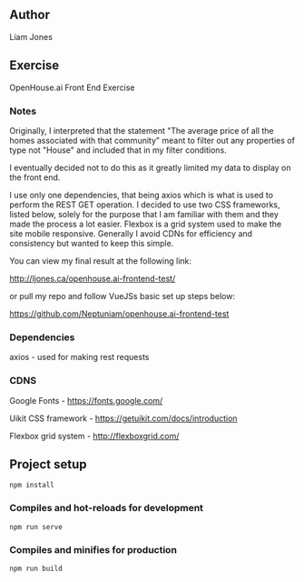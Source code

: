 ## Author
Liam Jones

## Exercise
OpenHouse.ai Front End Exercise



### Notes
Originally, I interpreted that the statement "The average price of all the homes associated with that community" meant to filter out any properties of type not "House" and included that in my filter conditions.

I eventually decided not to do this as it greatly limited my data to display on the front end.


I use only one dependencies, that being axios which is what is used to perform the REST GET operation. I decided to use two CSS frameworks, listed below, solely for the purpose that I am familiar with them and they made the process a lot easier.
Flexbox is a grid system used to make the site mobile responsive.
Generally I avoid CDNs for efficiency and consistency but wanted to keep this simple.

You can view my final result at the following link:

http://ljones.ca/openhouse.ai-frontend-test/

or pull my repo and follow VueJSs basic set up steps below:

https://github.com/Neptuniam/openhouse.ai-frontend-test



### Dependencies
axios - used for making rest requests

### CDNS
Google Fonts        - https://fonts.google.com/

Uikit CSS framework - https://getuikit.com/docs/introduction

Flexbox grid system - http://flexboxgrid.com/




## Project setup
```
npm install
```

### Compiles and hot-reloads for development
```
npm run serve
```

### Compiles and minifies for production
```
npm run build
```
